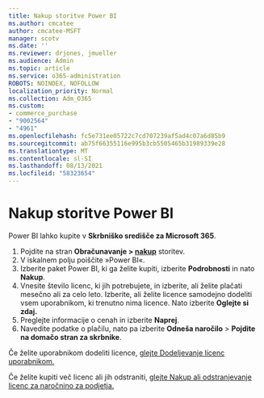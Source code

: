 ```yaml
---
title: Nakup storitve Power BI
ms.author: cmcatee
author: cmcatee-MSFT
manager: scotv
ms.date: ''
ms.reviewer: drjones, jmueller
ms.audience: Admin
ms.topic: article
ms.service: o365-administration
ROBOTS: NOINDEX, NOFOLLOW
localization_priority: Normal
ms.collection: Adm_O365
ms.custom:
- commerce_purchase
- "9002564"
- "4961"
ms.openlocfilehash: fc5e731ee05722c7cd707239af5ad4c07a6d85b9
ms.sourcegitcommit: ab75f66355116e995b3cb5505465b31989339e28
ms.translationtype: MT
ms.contentlocale: sl-SI
ms.lasthandoff: 08/13/2021
ms.locfileid: "58323654"
---
```

# <a name="purchase-power-bi"></a>Nakup storitve Power BI

Power BI lahko kupite v **Skrbniško središče za Microsoft 365**.

1. Pojdite na stran **Obračunavanje > [nakup](https://go.microsoft.com/fwlink/p/?linkid=868433)** storitev.
2. V iskalnem polju poiščite »Power BI«.
3. Izberite paket Power BI, ki ga želite kupiti, izberite **Podrobnosti** in nato **Nakup**.
4. Vnesite število licenc, ki jih potrebujete, in izberite, ali želite plačati mesečno ali za celo leto. Izberite, ali želite licence samodejno dodeliti vsem uporabnikom, ki trenutno nima licence. Nato izberite **Oglejte si zdaj.**
5. Preglejte informacije o cenah in izberite **Naprej**.
6. Navedite podatke o plačilu, nato pa izberite **Odneša naročilo**  >  **Pojdite na domačo stran za skrbnike**.

Če želite uporabnikom dodeliti licence, [glejte Dodeljevanje licenc uporabnikom.](https://docs.microsoft.com/microsoft-365/admin/manage/assign-licenses-to-users)

Če želite kupiti več licenc ali jih odstraniti, [glejte Nakup ali odstranjevanje licenc za naročnino za podjetja.](https://docs.microsoft.com/microsoft-365/commerce/licenses/buy-licenses)